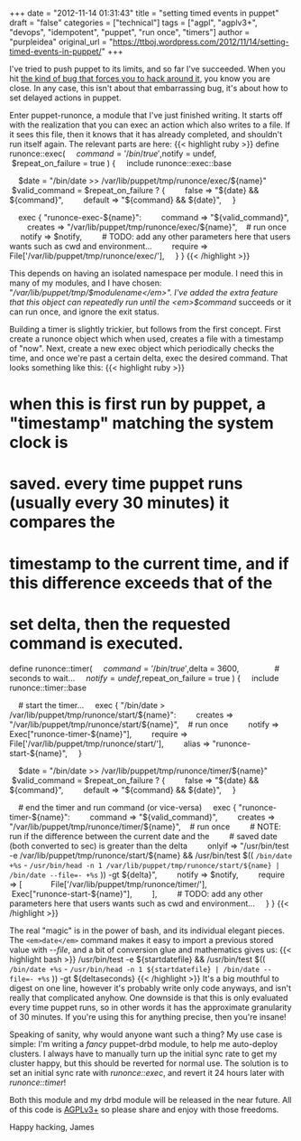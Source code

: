 +++
date = "2012-11-14 01:31:43"
title = "setting timed events in puppet"
draft = "false"
categories = ["technical"]
tags = ["agpl", "agplv3+", "devops", "idempotent", "puppet", "run once", "timers"]
author = "purpleidea"
original_url = "https://ttboj.wordpress.com/2012/11/14/setting-timed-events-in-puppet/"
+++

I've tried to push puppet to its limits, and so far I've succeeded. When you hit <a href="http://projects.puppetlabs.com/issues/1565">the kind of bug that forces you to hack around it</a>, you know you are close. In any case, this isn't about that embarrassing bug, it's about how to set delayed actions in puppet.

Enter puppet-runonce, a module that I've just finished writing. It starts off with the realization that you can exec an action which also writes to a file. If it sees this file, then it knows that it has already completed, and shouldn't run itself again. The relevant parts are here:
{{< highlight ruby >}}
define runonce::exec(
    $command = '/bin/true',
    $notify = undef,
    $repeat_on_failure = true
) {
    include runonce::exec::base

    $date = "/bin/date >> /var/lib/puppet/tmp/runonce/exec/${name}"
    $valid_command = $repeat_on_failure ? {
        false => "${date} && ${command}",
        default => "${command} && ${date}",
    }

    exec { "runonce-exec-${name}":
        command => "${valid_command}",
        creates => "/var/lib/puppet/tmp/runonce/exec/${name}",    # run once
        notify => $notify,
        # TODO: add any other parameters here that users wants such as cwd and environment...
        require => File['/var/lib/puppet/tmp/runonce/exec/'],
    }
}
{{< /highlight >}}

This depends on having an isolated namespace per module. I need this in many of my modules, and I have chosen: "<em>/var/lib/puppet/tmp/$modulename</em>". I've added the extra feature that this object can repeatedly run until the <em>$command</em> succeeds or it can run once, and ignore the exit status.

Building a timer is slightly trickier, but follows from the first concept. First create a runonce object which when used, creates a file with a timestamp of "now". Next, create a new exec object which periodically checks the time, and once we're past a certain delta, exec the desired command. That looks something like this:
{{< highlight ruby >}}
# when this is first run by puppet, a "timestamp" matching the system clock is
# saved. every time puppet runs (usually every 30 minutes) it compares the
# timestamp to the current time, and if this difference exceeds that of the
# set delta, then the requested command is executed.
define runonce::timer(
    $command = '/bin/true',
    $delta = 3600,                # seconds to wait...
    $notify = undef,
    $repeat_on_failure = true
) {
    include runonce::timer::base

    # start the timer...
    exec { "/bin/date > /var/lib/puppet/tmp/runonce/start/${name}":
        creates => "/var/lib/puppet/tmp/runonce/start/${name}",    # run once
        notify => Exec["runonce-timer-${name}"],
        require => File['/var/lib/puppet/tmp/runonce/start/'],
        alias => "runonce-start-${name}",
    }

    $date = "/bin/date >> /var/lib/puppet/tmp/runonce/timer/${name}"
    $valid_command = $repeat_on_failure ? {
        false => "${date} && ${command}",
        default => "${command} && ${date}",
    }

    # end the timer and run command (or vice-versa)
    exec { "runonce-timer-${name}":
        command => "${valid_command}",
        creates => "/var/lib/puppet/tmp/runonce/timer/${name}",    # run once
        # NOTE: run if the difference between the current date and the
        # saved date (both converted to sec) is greater than the delta
        onlyif => "/usr/bin/test -e /var/lib/puppet/tmp/runonce/start/${name} && /usr/bin/test \$(( `/bin/date +%s` - `/usr/bin/head -n 1 /var/lib/puppet/tmp/runonce/start/${name} | /bin/date --file=- +%s` )) -gt ${delta}",
        notify => $notify,
        require => [
            File['/var/lib/puppet/tmp/runonce/timer/'],
            Exec["runonce-start-${name}"],
        ],
        # TODO: add any other parameters here that users wants such as cwd and environment...
    }
}
{{< /highlight >}}

The real "magic" is in the power of bash, and its individual elegant pieces. The `<em>date</em>` command makes it easy to import a previous stored value with <em>--file</em>, and a bit of conversion glue and mathematics gives us:
{{< highlight bash >}}
/usr/bin/test -e ${startdatefile} && /usr/bin/test $(( `/bin/date +%s` - `/usr/bin/head -n 1 ${startdatefile} | /bin/date --file=- +%s` )) -gt ${deltaseconds}
{{< /highlight >}}
It's a big mouthful to digest on one line, however it's probably write only code anyways, and isn't really that complicated anyhow. One downside is that this is only evaluated every time puppet runs, so in other words it has the approximate granularity of 30 minutes. If you're using this for anything precise, then you're insane!

Speaking of sanity, why would anyone want such a thing? My use case is simple: I'm writing a <em>fancy</em> puppet-drbd module, to help me auto-deploy clusters. I always have to manually turn up the initial sync rate to get my cluster happy, but this should be reverted for normal use. The solution is to set an initial sync rate with <em>runonce::exec</em>, and revert it 24 hours later with <em>runonce::timer</em>!

Both this module and my drbd module will be released in the near future. All of this code is <a href="http://www.gnu.org/licenses/agpl-3.0.html">AGPLv3+</a> so please share and enjoy with those freedoms.

Happy hacking,
James

